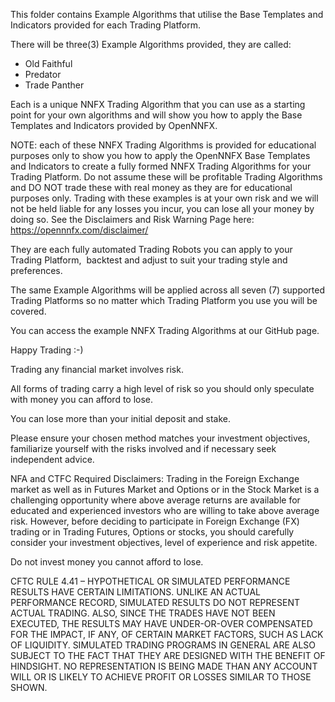 This folder contains Example Algorithms that utilise the Base Templates and Indicators provided for each Trading Platform.

There will be three(3) Example Algorithms provided, they are called:

- Old Faithful
- Predator
- Trade Panther

Each is a unique NNFX Trading Algorithm that you can use as a starting point for your own algorithms and will show you how to apply the Base Templates and Indicators provided by OpenNNFX.

NOTE: each of these NNFX Trading Algorithms is provided for educational purposes only to show you how to apply the OpenNNFX Base Templates and Indicators to create a fully formed NNFX Trading Algorithms for your Trading Platform. Do not assume these will be profitable Trading Algorithms and DO NOT trade these with real money as they are for educational purposes only. Trading with these examples is at your own risk and we will not be held liable for any losses you incur, you can lose all your money by doing so. See the Disclaimers and Risk Warning Page here:  https://opennnfx.com/disclaimer/

They are each fully automated Trading Robots you can apply to your Trading Platform,  backtest and adjust to suit your trading style and preferences.

The same Example Algorithms will be applied across all seven (7) supported Trading Platforms so no matter which Trading Platform you use you will be covered.

You can access the example NNFX Trading Algorithms at our GitHub page.

Happy Trading :-)

Trading any financial market involves risk.

All forms of trading carry a high level of risk so you should only speculate with money you can afford to lose.

You can lose more than your initial deposit and stake.

Please ensure your chosen method matches your investment objectives, familiarize yourself with the risks involved and if necessary seek independent advice.

NFA and CTFC Required Disclaimers: Trading in the Foreign Exchange market as well as in Futures Market and Options or in the Stock Market is a challenging opportunity where above average returns are available for educated and experienced investors who are willing to take above average risk. However, before deciding to participate in Foreign Exchange (FX) trading or in Trading Futures, Options or stocks, you should carefully consider your investment objectives, level of experience and risk appetite. 

Do not invest money you cannot afford to lose.

CFTC RULE 4.41 – HYPOTHETICAL OR SIMULATED PERFORMANCE RESULTS HAVE CERTAIN LIMITATIONS. UNLIKE AN ACTUAL PERFORMANCE RECORD, SIMULATED RESULTS DO NOT REPRESENT ACTUAL TRADING. ALSO, SINCE THE TRADES HAVE NOT BEEN EXECUTED, THE RESULTS MAY HAVE UNDER-OR-OVER COMPENSATED FOR THE IMPACT, IF ANY, OF CERTAIN MARKET FACTORS, SUCH AS LACK OF LIQUIDITY. SIMULATED TRADING PROGRAMS IN GENERAL ARE ALSO SUBJECT TO THE FACT THAT THEY ARE DESIGNED WITH THE BENEFIT OF HINDSIGHT. NO REPRESENTATION IS BEING MADE THAN ANY ACCOUNT WILL OR IS LIKELY TO ACHIEVE PROFIT OR LOSSES SIMILAR TO THOSE SHOWN.
